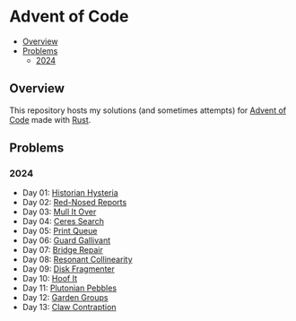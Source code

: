 # Advent of Code

- [Overview](#overview)
- [Problems](#problems)
  - [2024](#2024)

## Overview

This repository hosts my solutions (and sometimes attempts) for
[Advent of Code](https://adventofcode.com/) made with [Rust](https://www.rust-lang.org/).

## Problems

### 2024

- Day 01: [Historian Hysteria](./2024/day01/README.md)
- Day 02: [Red-Nosed Reports](./2024/day02/README.md)
- Day 03: [Mull It Over](./2024/day03/README.md)
- Day 04: [Ceres Search](./2024/day04/README.md)
- Day 05: [Print Queue](./2024/day05/README.md)
- Day 06: [Guard Gallivant](./2024/day06/README.md)
- Day 07: [Bridge Repair](./2024/day07/README.md)
- Day 08: [Resonant Collinearity](./2024/day08/README.md)
- Day 09: [Disk Fragmenter](./2024/day09/README.md)
- Day 10: [Hoof It](./2024/day10/README.md)
- Day 11: [Plutonian Pebbles](./2024/day11/README.md)
- Day 12: [Garden Groups](./2024/day12/README.md)
- Day 13: [Claw Contraption](./2024/day13/README.md)
